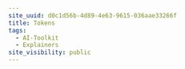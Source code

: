 ```yaml
---
site_uuid: d0c1d56b-4d89-4e63-9615-036aae33266f
title: Tokens
tags:
  - AI-Toolkit
  - Explainers
site_visibility: public
---
```


